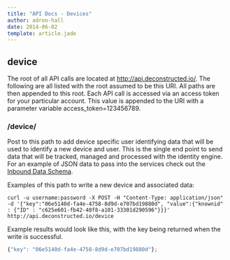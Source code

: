 ```yaml
---
title: "API Docs - Devices"
author: adron-hall
date: 2014-06-02
template: article.jade
---
```


<h2 id="device">device</h2>

The root of all API calls are located at http://api.deconstructed.io/. The following are all listed with the root assumed to be this URI. All paths are then appended to this root. Each API call is accessed via an access token for your particular account. This value is appended to the URI with a parameter variable access_token=123456789.

### /device/

Post to this path to add device specific user identifying data that will be used to identify a new device and user. This is the single end point to send data that will be tracked, managed and processed with the identity engine. For an example of JSON data to pass into the services check out the [Inbound Data Schema](/articles/inbound-data-schema/).

Examples of this path to write a new device and associated data:

    curl -u username:password -X POST -H "Content-Type: application/json" -d '{"key":"06e5140d-fa4e-4758-8d9d-e707bd19880d", "value":{"knownid" : {"ID" : "c625e601-fb42-40f8-a101-33301d290596"}}}' http://api.deconstructed.io/device

Example results would look like this, with the key being returned when the write is successful.

```javascript
{"key": "06e5140d-fa4e-4758-8d9d-e707bd19880d"};
```
